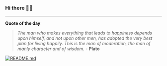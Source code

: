 ### Hi there 👋🏻


---

**Quote of the day**

> *The man who makes everything that leads to happiness depends upon himself, and not upon other men, has adopted the very best plan for living happily. This is the man of moderation, the man of manly character and of wisdom.* - **Plato** 

[![README.md](https://github.com/marcolovazzano/marcolovazzano/actions/workflows/readme.yml/badge.svg?branch=main)](https://github.com/marcolovazzano/marcolovazzano/actions/workflows/readme.yml)
